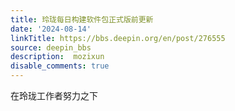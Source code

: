 ```yaml
---
title: 玲珑每日构建软件包正式版前更新
date: '2024-08-14'
linkTitle: https://bbs.deepin.org/en/post/276555
source: deepin_bbs
description:  mozixun 
disable_comments: true
---
```

在玲珑工作者努力之下
